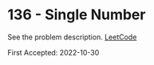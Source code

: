 # 136 - Single Number

See the problem description. [LeetCode][1]

First Accepted: 2022-10-30

[1]: <https://leetcode.com/problems/single-number/description> "Problem Webpage"
